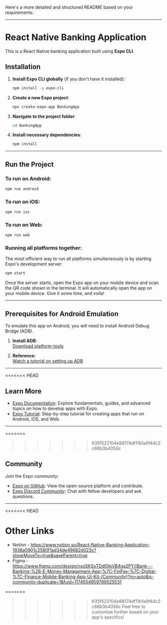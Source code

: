 Here's a more detailed and structured README based on your requirements:

---

# React Native Banking Application

This is a React Native banking application built using **Expo CLI**.

## Installation

1. **Install Expo CLI globally** (if you don't have it installed):

   ```bash
   npm install -g expo-cli
   ```

2. **Create a new Expo project**:

   ```bash
   npx create-expo-app BankingApp
   ```

3. **Navigate to the project folder**:

   ```bash
   cd BankingApp
   ```

4. **Install necessary dependencies**:

   ```bash
   npm install
   ```

---

## Run the Project

### **To run on Android:**

```bash
npm run android
```

### **To run on iOS:**

```bash
npm run ios
```

### **To run on Web:**

```bash
npm run web
```

### **Running all platforms together:**

The most efficient way to run all platforms simultaneously is by starting Expo's development server:

```bash
npm start
```

Once the server starts, open the Expo app on your mobile device and scan the QR code shown in the terminal. It will automatically open the app on your mobile device. Give it some time, and voila!

---

## Prerequisites for Android Emulation

To emulate this app on Android, you will need to install Android Debug Bridge (ADB).

1. **Install ADB**:  
   [Download platform-tools](https://developer.android.com/tools/releases/platform-tools)

2. **Reference**:  
   [Watch a tutorial on setting up ADB](https://www.youtube.com/watch?v=F_XI-w6xDkM)

---

<<<<<<< HEAD
## Learn More

- [Expo Documentation](https://docs.expo.dev/): Explore fundamentals, guides, and advanced topics on how to develop apps with Expo.
- [Expo Tutorial](https://docs.expo.dev/tutorial/introduction/): Step-by-step tutorial for creating apps that run on Android, iOS, and Web.
  
---

=======
>>>>>>> 635f522104e88174df11b1a9f44c2c66b3b4056c
## Community

Join the Expo community:

- [Expo on GitHub](https://github.com/expo/expo): View the open-source platform and contribute.
- [Expo Discord Community](https://chat.expo.dev): Chat with fellow developers and ask questions.

---

<<<<<<< HEAD

# Other Links

- Notion - https://www.notion.so/React-Native-Banking-Application-1938a0901c2580f1ad34de49682d023c?showMoveTo=true&saveParent=true
- Figma - https://www.figma.com/design/nxoSKSoTDdl0IpVB4qa2PY/iBank---Banking-%26-E-Money-Management-App-%7C-FinPay-%7C-Digital-%7C-Finance-Mobile-Banking-App-Ui-Kit-(Community)?m=auto&is-community-duplicate=1&fuid=1174554959799525531

=======
>>>>>>> 635f522104e88174df11b1a9f44c2c66b3b4056c
Feel free to customize further based on your app's specifics!
